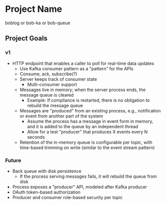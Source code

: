 # Project Name
boblog or bob-ka or bob-queue

## Project Goals

### v1
- HTTP endpoint that enables a caller to poll for real-time data updates
  - Use Kafka consumer pattern as a "pattern" for the APIs
  - Consume, ack, subscribe(?)
  - Server keeps track of consumer state
    - Multi-consumer support
  - Messages live in memory; when the server process ends, the message queue is cleared
    - Example: If compliance is restarted, there is no obligation to rebuild the message queue
  - Messages are "produced" from an existing process, e.g., notification or event from another part of the system
    - Assume the process has a message in event form in memory, and it is added to the queue by an independent thread
    - Allow for a test "producer" that produces X events every N seconds
  - Retention of the in-memory queue is configurable per topic, with time-based trimming on write (similar to the event stream pattern)

### Future
- Back queue with disk persistence
  - If the process serving messages fails, it will rebuild the queue from disk
- Process exposes a "producer" API, modeled after Kafka producer
- OAuth token-based authorization
- Producer and consumer role-based security per topic
